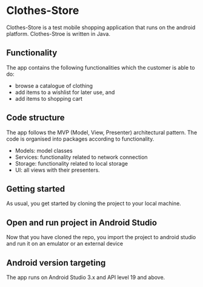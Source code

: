 # Clothes-Store

Clothes-Store is a test mobile shopping application that runs on the android platform.
Clothes-Stroe is written in Java.
## Functionality

The app contains the following functionalities which the customer is able to do:
- browse a catalogue of clothing
- add items to a wishlist for later use, and
- add items to shopping cart

## Code structure

The app follows the MVP (Model, View, Presenter) architectural pattern. The code is organised into packages according to 
functionality.
- Models: model classes
- Services: functionality related to network connection
- Storage: functionality related to local storage
- UI: all views with their presenters.

## Getting started
As usual, you get started by cloning the project to your local machine.

## Open and run project in Android Studio
Now that you have cloned the repo, you import the project to android studio and run it on an emulator or an external device

## Android version targeting
The app runs on Android Studio 3.x and API level 19 and above.

